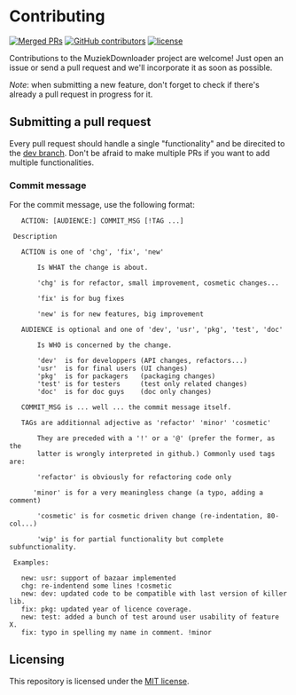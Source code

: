 # Contributing

[![Merged PRs][prs-merged-image]][prs-merged-url]
[![GitHub contributors][contributors-image]][contributors-url]
[![license][license-image]][license-url]

[prs-merged-url]: https://github.com/D34DPlayer/MuziekDownloader/pulls?q=is:pr+is:merged
[prs-merged-image]: https://img.shields.io/github/issues-pr-closed-raw/d34dplayer/muziekdownloader?color=green&label=merged%20PRs&style=flat-square
[contributors-url]: https://github.com/D34DPlayer/MuziekDownloader/graphs/contributors
[contributors-image]: https://img.shields.io/github/contributors/d34dplayer/muziekdownloader?color=blue&style=flat-square
[license-url]: https://github.com/D34DPlayer/MuziekDownloader/blob/main/LICENSE
[license-image]: https://img.shields.io/github/license/d34dplayer/muziekdownloader?style=flat-square

Contributions to the MuziekDownloader project are welcome!
Just open an issue or send a pull request and we'll incorporate it as soon as possible.

*Note*: when submitting a new feature, don't forget to check if there's already a pull request in progress for it.

## Submitting a pull request

Every pull request should handle a single "functionality" and be direcited to the [dev branch](https://github.com/D34DPlayer/MuziekDownloader/tree/dev). 
Don't be afraid to make multiple PRs if you want to add multiple functionalities.

### Commit message

For the commit message, use the following format:
```
   ACTION: [AUDIENCE:] COMMIT_MSG [!TAG ...]

 Description

   ACTION is one of 'chg', 'fix', 'new'

       Is WHAT the change is about.

       'chg' is for refactor, small improvement, cosmetic changes...
       
       'fix' is for bug fixes
       
       'new' is for new features, big improvement

   AUDIENCE is optional and one of 'dev', 'usr', 'pkg', 'test', 'doc'

       Is WHO is concerned by the change.

       'dev'  is for developpers (API changes, refactors...)
       'usr'  is for final users (UI changes)
       'pkg'  is for packagers   (packaging changes)
       'test' is for testers     (test only related changes)
       'doc'  is for doc guys    (doc only changes)

   COMMIT_MSG is ... well ... the commit message itself.

   TAGs are additionnal adjective as 'refactor' 'minor' 'cosmetic'

       They are preceded with a '!' or a '@' (prefer the former, as the
       latter is wrongly interpreted in github.) Commonly used tags are:

       'refactor' is obviously for refactoring code only
       
      'minor' is for a very meaningless change (a typo, adding a comment)
      
       'cosmetic' is for cosmetic driven change (re-indentation, 80-col...)
       
       'wip' is for partial functionality but complete subfunctionality.

 Examples:

   new: usr: support of bazaar implemented
   chg: re-indentend some lines !cosmetic
   new: dev: updated code to be compatible with last version of killer lib.
   fix: pkg: updated year of licence coverage.
   new: test: added a bunch of test around user usability of feature X.
   fix: typo in spelling my name in comment. !minor
```

## Licensing

This repository is licensed under the [MIT license](LICENSE).
